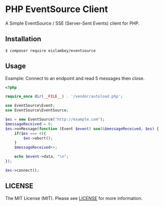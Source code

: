 # PHP EventSource Client
A Simple EventSource / SSE (Server-Sent Events) client for PHP.

## Installation
```
$ composer require eislambey/eventsource
```

## Usage
Example: Connect to an endpoint and read 5 messages then close.
```php
<?php

require_once dir(__FILE__) . '/vendor/autoload.php';

use EventSource\Event;
use EventSource\EventSource;

$es = new EventSource("http://example.com");
$messageReceived = 0;
$es->onMessage(function (Event $event) use(&$messageReceived, $es) {
    if($es === 4){
        $es->abort();
    }
    $messageReceived++;

    echo $event->data, "\n";
});

$es->connect();

```

## LICENSE 
The MIT License (MIT). Please see [LICENSE](./LICENSE) for more information.
